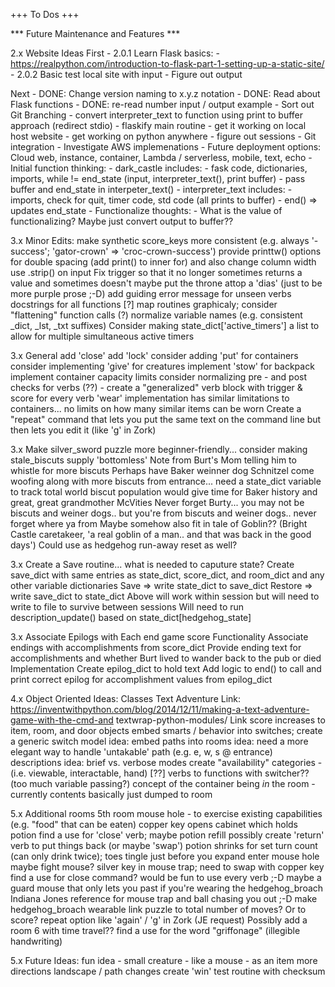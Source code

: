 +++ To Dos +++


*** Future Maintenance and Features ***

2.x Website Ideas
First
	- 2.0.1 Learn Flask basics: 
		- https://realpython.com/introduction-to-flask-part-1-setting-up-a-static-site/
	- 2.0.2 Basic test local site with input
	- Figure out output

Next
	- DONE: Change version naming to x.y.z notation
	- DONE: Read about Flask functions
	- DONE: re-read number input / output example
	- Sort out Git Branching
	- convert interpreter_text to function using print to buffer approach (redirect stdio)
	- flaskify main routine
	- get it working on local host website
	- get working on python anywhere
	- figure out sessions
	- Git integration
	- Investigate AWS implemenations
	- Future deployment options: Cloud web, instance, container, Lambda / serverless, mobile, text, echo
	- Initial function thinking:
		- dark_castle includes:
			- fask code, dictionaries, imports, while != end_state (input, interpreter_text(), print buffer)
			- pass buffer and end_state in interpeter_text()
		- interpreter_text includes: 
			- imports, check for quit, timer code, std code (all prints to buffer)
			- end() => updates end_state
	- Functionalize thoughts:
		- What is the value of functionalizing? Maybe just convert output to buffer??

3.x Minor Edits:
	make synthetic score_keys more consistent (e.g. always '-success'; 'gator-crown' => 'croc-crown-success')
	provide printtw() options for double spacing (add print() to inner for) and also change column width
	use .strip() on input
	Fix trigger so that it no longer sometimes returns a value and sometimes doesn't
	maybe put the throne attop a 'dias' (just to be more purple prose ;-D)
	add guiding error message for unseen verbs
	docstrings for all functions [?]
	map routines graphicaly; consider "flattening" function calls (?)
	normalize variable names (e.g. consistent _dict, _lst, _txt suffixes)
	Consider making state_dict['active_timers'] a list to allow for multiple simultaneous active timers

3.x General
	add 'close' 
	add 'lock'
	consider adding 'put' for containers
	consider implementing 'give' for creatures
	implement 'stow' for backpack
	implement container capacity limits
	consider normalizing pre - and post checks for verbs (??)
		- create a "generalized" verb block with trigger & score for every verb
	'wear' implementation has similar limitations to containers... no limits on how many similar items can be worn
	Create a "repeat" command that lets you put the same text on the command line but then lets you edit it (like 'g' in Zork)

3.x Make silver_sword puzzle more beginner-friendly... consider making stale_biscuts supply 'bottomless'
	Note from Burt's Mom telling him to whistle for more biscuts
	Perhaps have Baker weinner dog Schnitzel come woofing along with more biscuts from entrance... 
	need a state_dict variable to track total world biscut population
	would give time for Baker history and great, great grandmother McVities 
	Never forget Burty... you may not be biscuts and weiner dogs.. but you're from biscuts and weiner dogs.. never forget where ya from
	Maybe somehow also fit in tale of Goblin?? (Bright Castle caretakeer, 'a real goblin of a man.. and that was back in the good days')
	Could use as hedgehog run-away reset as well?

3.x Create a Save routine... what is needed to caputure state?
	Create save_dict with same entries as state_dict, score_dict, and room_dict and any other variable dictionaries
	Save => write state_dict to save_dict
	Restore => write save_dict to state_dict
	Above will work within session but will need to write to file to survive between sessions
	Will need to run description_update() based on state_dict[hedgehog_state] 

3.x Associate Epilogs with Each end game score
	Functionality
		Associate endings with accomplishments from score_dict 
		Provide ending text for accomplishments and whether Burt lived to wander back to the pub or died
	Implementation
		Create epilog_dict to hold text
		Add logic to end() to call and print correct epilog for accomplishment values from epilog_dict


4.x Object Oriented Ideas:
	Classes
	Text Adventure Link: https://inventwithpython.com/blog/2014/12/11/making-a-text-adventure-game-with-the-cmd-and textwrap-python-modules/
	Link score increases to item, room, and door objects
	embed smarts / behavior into switches; create a generic switch model
	idea: embed paths into rooms
	idea: need a more elegant way to handle 'untakable' path (e.g. e, w, s @ entrance) descriptions 
	idea: brief vs. verbose modes
	create "availability" categories - (i.e. viewable, interactable, hand) [??]
	verbs to functions with switcher?? (too much variable passing?)
	concept of the container being _in_ the room - currently contents basically just dumped to room

5.x Additional rooms
	5th room
		mouse hole - to exercise existing capabilities (e.g. "food" that can be eaten)
		copper key opens cabinet which holds potion
		find a use for 'close' verb; maybe potion refill
		possibly create 'return' verb to put things back (or maybe 'swap')
		potion shrinks for set turn count (can only drink twice); toes tingle just before you expand
		enter mouse hole
		maybe fight mouse?
		silver key in mouse trap; need to swap with copper key
		find a use for close command?
		would be fun to use every verb ;-D
		maybe a guard mouse that only lets you past if you're wearing the hedgehog_broach
		Indiana Jones reference for mouse trap and ball chasing you out ;-D
		make hedgehog_broach wearable
		link puzzle to total number of moves? Or to score?
		repeat option like 'again' / 'g' in Zork (JE request)
	Possibly add a room 6 with time travel??
		find a use for the word "griffonage" (illegible handwriting)

5.x Future Ideas:
	fun idea - small creature - like a mouse - as an item
	more directions
	landscape / path changes
	create 'win' test routine with checksum



